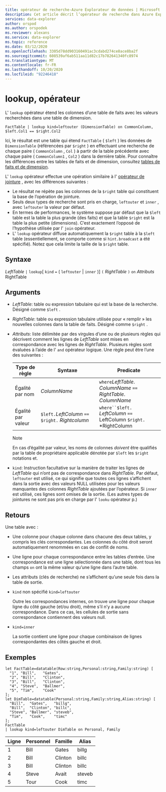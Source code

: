 ```yaml
---
title: opérateur de recherche-Azure Explorateur de données | Microsoft Docs
description: Cet article décrit l’opérateur de recherche dans Azure Explorateur de données.
services: data-explorer
author: orspod
ms.author: orspodek
ms.reviewer: alexans
ms.service: data-explorer
ms.topic: reference
ms.date: 03/12/2020
ms.openlocfilehash: 3305d78dd903160491ac3cdabd274ce8ace8ba2f
ms.sourcegitcommit: 608539af6ab511aa11d82c17b782641340fc8974
ms.translationtype: MT
ms.contentlocale: fr-FR
ms.lasthandoff: 10/20/2020
ms.locfileid: "92246418"
---
```

# <a name="lookup-operator"></a>lookup, opérateur

L' `lookup` opérateur étend les colonnes d’une table de faits avec les valeurs recherchées dans une table de dimension.

```kusto
FactTable | lookup kind=leftouter (DimensionTable) on CommonColumn, $left.Col1 == $right.Col2
```

Ici, le résultat est une table qui étend `FactTable` ( `$left` ) les données de `DimensionTable` (référencées par `$right` ) en effectuant une recherche de chaque paire ( `CommonColumn` , `Col` ) à partir de la table précédente avec chaque paire ( `CommonColumn1` , `Col2` ) dans la dernière table. Pour connaître les différences entre les tables de faits et de dimension, consultez [tables de faits et de dimension](../concepts/fact-and-dimension-tables.md). 

L' `lookup` opérateur effectue une opération similaire à l' [opérateur de jointure](joinoperator.md) , avec les différences suivantes :

* Le résultat ne répète pas les colonnes de la `$right` table qui constituent la base de l’opération de jointure.
* Seuls deux types de recherche sont pris en charge, `leftouter` et `inner` , avec `leftouter` la valeur par défaut.
* En termes de performances, le système suppose par défaut que la `$left` table est la table la plus grande (des faits) et que la table `$right` est la table la plus petite (dimensions). C’est exactement l’opposé de l’hypothèse utilisée par l' `join` opérateur.
* L' `lookup` opérateur diffuse automatiquement la `$right` table à la `$left` table (essentiellement, se comporte comme si `hint.broadcast` a été spécifié). Notez que cela limite la taille de la `$right` table.

## <a name="syntax"></a>Syntaxe

*LeftTable* `|` `lookup`[ `kind` `=` ( `leftouter` | `inner` )] `(` *RightTable* `)` `on` *Attributs* RightTable

## <a name="arguments"></a>Arguments

* *LeftTable*: table ou expression tabulaire qui est la base de la recherche.
  Désigné comme `$left` .

* *RightTable*: table ou expression tabulaire utilisée pour « remplir » les nouvelles colonnes dans la table de faits. Désigné comme `$right` .

* *Attributs*: liste délimitée par des virgules d’une ou de plusieurs règles qui décrivent comment les lignes de *LeftTable* sont mises en correspondance avec les lignes de *RightTable*. Plusieurs règles sont évaluées à l’aide de l' `and` opérateur logique.
  Une règle peut être l’une des suivantes :

  |Type de règle        |Syntaxe                                          |Predicate                                                      |
  |-----------------|------------------------------------------------|---------------------------------------------------------------|
  |Égalité par nom |*ColumnName*                                    |`where`*LeftTable*. *ColumnName* `==` *RightTable*. *ColumnName*|
  |Égalité par valeur|`$left.`*LeftColumn* `==` `$right.` *Rightcolumn*|`where``$left.` *LeftColumn* `==` LeftColumn `$right.` *RightColumn        |

  > [!Note] 
  > En cas d’égalité par valeur, les noms de colonnes *doivent* être qualifiés par la table de propriétaire applicable dénotée par `$left` les `$right` notations et.

* `kind`: Instruction facultative sur la manière de traiter les lignes de *LeftTable* qui n’ont pas de correspondance dans *RightTable*. Par défaut, `leftouter` est utilisé, ce qui signifie que toutes ces lignes s’affichent dans la sortie avec des valeurs NULL utilisées pour les valeurs manquantes des colonnes *RightTable* ajoutées par l’opérateur. Si `inner` est utilisé, ces lignes sont omises de la sortie. (Les autres types de jointures ne sont pas pris en charge par l' `looku` opérateur p.)
  
## <a name="returns"></a>Retours

Une table avec :

* Une colonne pour chaque colonne dans chacune des deux tables, y compris les clés correspondantes.
  Les colonnes du côté droit seront automatiquement renommées en cas de conflit de noms.
* Une ligne pour chaque correspondance entre les tables d’entrée. Une correspondance est une ligne sélectionnée dans une table, dont tous les champs `on` ont la même valeur qu’une ligne dans l’autre table. 
* Les attributs (clés de recherche) ne s’affichent qu’une seule fois dans la table de sortie.

 * `kind` non spécifié `kind=leftouter`

     Outre les correspondances internes, on trouve une ligne pour chaque ligne du côté gauche (et/ou droit), même s’il n’y a aucune correspondance. Dans ce cas, les cellules de sortie sans correspondance contiennent des valeurs null.

 * `kind=inner`

     La sortie contient une ligne pour chaque combinaison de lignes correspondantes des côtés gauche et droit.

## <a name="examples"></a>Exemples

```kusto
let FactTable=datatable(Row:string,Personal:string,Family:string) [
  "1", "Bill",   "Gates",
  "2", "Bill",   "Clinton",
  "3", "Bill",   "Clinton",
  "4", "Steve",  "Ballmer",
  "5", "Tim",    "Cook"
];
let DimTable=datatable(Personal:string,Family:string,Alias:string) [
  "Bill",  "Gates",   "billg",
  "Bill",  "Clinton", "billc",
  "Steve", "Ballmer", "steveb",
  "Tim",   "Cook",    "timc"
];
FactTable
| lookup kind=leftouter DimTable on Personal, Family
```

Ligne     | Personnel  | Famille   | Alias
--------|-----------|----------|--------
1       | Bill      | Gates    | billg
2       | Bill      | Clinton  | billc
3       | Bill      | Clinton  | billc
4       | Steve     | Avait  | steveb
5       | Tour       | Cook     | timc